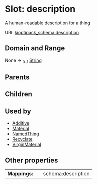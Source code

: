 
# Slot: description


A human-readable description for a thing

URI: [kioptipack_schema:description](https://w3id.org/Fraunhofer/kioptipack-schema/description)


## Domain and Range

None &#8594;  <sub>0..1</sub> [String](types/String.md)

## Parents


## Children


## Used by

 * [Additive](Additive.md)
 * [Material](Material.md)
 * [NamedThing](NamedThing.md)
 * [Recyclate](Recyclate.md)
 * [VirginMaterial](VirginMaterial.md)

## Other properties

|  |  |  |
| --- | --- | --- |
| **Mappings:** | | schema:description |

